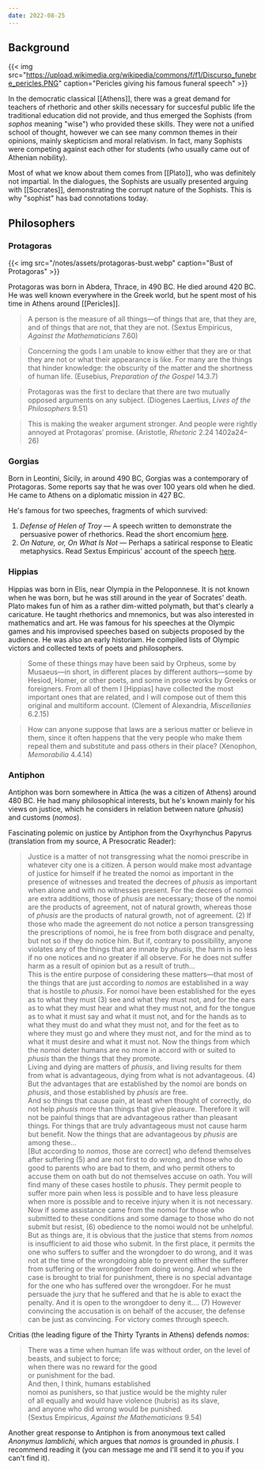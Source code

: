 ```yaml
---
date: 2022-08-25
---
```


## Background

{{< img src="https://upload.wikimedia.org/wikipedia/commons/f/f1/Discurso_funebre_pericles.PNG" caption="Pericles giving his famous funeral speech" >}}

In the democratic classical [[Athens]], there was a great demand for teachers of rhethoric and other skills necessary for succesful public life the traditional education did not provide, and thus emerged the Sophists (from *sophos* meaning "wise") who provided these skills. They were not a unified school of thought, however we can see many common themes in their opinions, mainly skepticism and moral relativism. In fact, many Sophists were competing against each other for students (who usually came out of Athenian nobility).

Most of what we know about them comes from [[Plato]], who was definitely not impartial. In the dialogues, the Sophists are usually presented arguing with [[Socrates]], demonstrating the corrupt nature of the Sophists. This is why "sophist" has bad connotations today.

## Philosophers

### Protagoras
{{< img src="/notes/assets/protagoras-bust.webp" caption="Bust of Protagoras" >}}

Protagoras was born in Abdera, Thrace, in 490 BC. He died around 420 BC. He was well known everywhere in the Greek world, but he spent most of his time in Athens around [[Pericles]].

> A person is the measure of all things—of things that are, that they are, and of things that are not, that they are not. (Sextus Empiricus, *Against the Mathematicians* 7.60)

> Concerning the gods I am unable to know either that they are or that they are not or what their appearance is like. For many are the things that hinder knowledge: the obscurity of the matter and the shortness of human life. (Eusebius, *Preparation of the Gospel* 14.3.7)

> Protagoras was the first to declare that there are two mutually opposed arguments on any subject. (Diogenes Laertius, *Lives of the Philosophers* 9.51)

> This is making the weaker argument stronger. And people were rightly annoyed at Protagoras’ promise. (Aristotle, *Rhetoric* 2.24 1402a24–26)

### Gorgias

Born in Leontini, Sicily, in around 490 BC, Gorgias was a contemporary of Protagoras. Some reports say that he was over 100 years old when he died. He came to Athens on a diplomatic mission in 427 BC.

He's famous for two speeches, fragments of which survived:

1. *Defense of Helen of Troy* — A speech written to demonstrate the persuasive power of rhethorics. Read the short encomium [here](https://faculty.bemidjistate.edu/bdonovan/helen.html).
2. *On Nature, or, On What Is Not* — Perhaps a satirical response to Eleatic metaphysics. Read Sextus Empiricus' account of the speech [here](https://academic.mu.edu/taylorr/Ancient_Philosophy_Spring_2016/Gorgias_On_Nature.html).

### Hippias

Hippias was born in Elis, near Olympia in the Peloponnese. It is not known when he was born, but he was still around in the year of Socrates' death. Plato makes fun of him as a rather dim-witted polymath, but that's clearly a caricature. He taught rhethorics and mnemonics, but was also interested in mathematics and art. He was famous for his speeches at the Olympic games and his improvised speeches based on subjects proposed by the audience. He was also an early historiam. He compiled lists of Olympic victors and collected texts of poets and philosophers.

> Some of these things may have been said by Orpheus, some by Musaeus—in short, in different places by different authors—some by Hesiod, Homer, or other poets, and some in prose works by Greeks or foreigners. From all of them I [Hippias] have collected the most important ones that are related, and I will compose out of them this original and multiform account. (Clement of Alexandria, *Miscellanies* 6.2.15)

> How can anyone suppose that laws are a serious matter or believe in them, since it often happens that the very people who make them repeal them and substitute and pass others in their place? (Xenophon, *Memorabilia* 4.4.14)

### Antiphon

Antiphon was born somewhere in Attica (he was a citizen of Athens) around 480 BC. He had many philosophical interests, but he's known mainly for his views on justice, which he considers in relation between nature (*phusis*) and customs (*nomos*).

Fascinating polemic on justice by Antiphon from the Oxyrhynchus Papyrus (translation from my source, A Presocratic Reader):
> Justice is a matter of not transgressing what the nomoi prescribe in whatever city one is a citizen. A person would make most advantage of justice for himself if he treated the nomoi as important in the presence of witnesses and treated the decrees of *phusis* as important when alone and with no witnesses present. For the decrees of nomoi are extra additions, those of *phusis* are necessary; those of the nomoi are the products of agreement, not of natural growth, whereas those of *phusis* are the products of natural growth, not of agreement. (2) If those who made the agreement do not notice a person transgressing the prescriptions of nomoi, he is free from both disgrace and penalty, but not so if they do notice him. But if, contrary to possibility, anyone violates any of the things that are innate by *phusis*, the harm is no less if no one notices and no greater if all observe. For he does not suffer harm as a result of opinion but as a result of truth…<br>
This is the entire purpose of considering these matters—that most of the things that are just according to *nomos* are established in a way that is hostile to *phusis*. For nomoi have been established for the eyes as to what they must (3) see and what they must not, and for the ears as to what they must hear and what they must not, and for the tongue as to what it must say and what it must not, and for the hands as to what they must do and what they must not, and for the feet as to where they must go and where they must not, and for the mind as to what it must desire and what it must not. Now the things from which the nomoi deter humans are no more in accord with or suited to *phusis* than the things that they promote. <br>
Living and dying are matters of *phusis*, and living results for them from what is advantageous, dying from what is not advantageous. (4) But the advantages that are established by the nomoi are bonds on *phusis*, and those established by *phusis* are free. <br>
And so things that cause pain, at least when thought of correctly, do not help *phusis* more than things that give pleasure. Therefore it will not be painful things that are advantageous rather than pleasant things. For things that are truly advantageous must not cause harm but benefit. Now the things that are advantageous by *phusis* are among these…<br>
[But according to *nomos*, those are correct] who defend themselves after suffering (5) and are not first to do wrong, and those who do good to parents who are bad to them, and who permit others to accuse them on oath but do not themselves accuse on oath. You will find many of these cases hostile to *phusis*. They permit people to suffer more pain when less is possible and to have less pleasure when more is possible and to receive injury when it is not necessary.<br>
Now if some assistance came from the nomoi for those who submitted to these conditions and some damage to those who do not submit but resist, (6) obedience to the nomoi would not be unhelpful. But as things are, it is obvious that the justice that stems from *nomos* is insufficient to aid those who submit. In the first place, it permits the one who suffers to suffer and the wrongdoer to do wrong, and it was not at the time of the wrongdoing able to prevent either the sufferer from suffering or the wrongdoer from doing wrong. And when the case is brought to trial for punishment, there is no special advantage for the one who has suffered over the wrongdoer. For he must persuade the jury that he suffered and that he is able to exact the penalty. And it is open to the wrongdoer to deny it…. (7) However convincing the accusation is on behalf of the accuser, the defense can be just as convincing. For victory comes through speech.

Critias (the leading figure of the Thirty Tyrants in Athens) defends *nomos*:
> There was a time when human life was without order,
on the level of beasts, and subject to force; <br>
when there was no reward for the good <br>
or punishment for the bad. <br>
And then, I think, humans established <br>
nomoi as punishers, so that justice would be the mighty ruler <br>
of all equally and would have violence (hubris) as its slave, <br>
and anyone who did wrong would be punished. <br>
(Sextus Empiricus, *Against the Mathematicians* 9.54)

Another great response to Antiphon is from anonymous text called *Anonymus Iamblichi*, which argues that *nomos* is grounded in *phusis*. I recommend reading it (you can message me and I'll send it to you if you can't find it). 